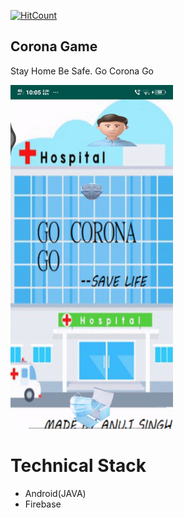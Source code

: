 [![HitCount](http://hits.dwyl.io/myselfanuj/https://githubcom/myselfanuj/Augmented-Reality-Projectsgit.svg)](http://hits.dwyl.io/myselfanuj/https://githubcom/myselfanuj/Augmented-Reality-Projectsgit)

## Corona Game

Stay Home Be Safe. Go Corona Go

<img src = "https://raw.githubusercontent.com/myselfanuj/CoronaGame/master/coronagame.gif?token=AKNASROEMPRRH67XUFKHUQK7OGFQ6" height = "550">

# Technical Stack
 * Android(JAVA)
 * Firebase
